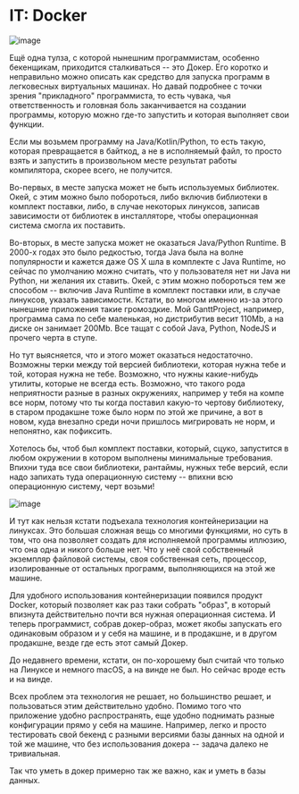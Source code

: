 # IT: Docker

![image](https://user-images.githubusercontent.com/2028330/197627245-f8a88511-f296-46c3-a078-b352943c494a.png)

Ещё одна тулза, с которой нынешним программистам, особенно бекенщикам, приходится сталкиваться -- это Докер. Его коротко и неправильно можно описать как средство для запуска программ в легковесных виртуальных машинах. Но давай подробнее с точки зрения "прикладного" программиста, то есть чувака, чья ответственность и головная боль заканчивается на создании программы, которую можно где-то запустить и которая выполняет свои функции.

Если мы возьмем программу на Java/Kotlin/Python, то есть такую, которая превращается в байткод, а не в исполняемый файл, то просто взять и запустить в произвольном месте результат работы компилятора, скорее всего, не получится.

Во-первых, в месте запуска может не быть используемых библиотек. Окей, с этим можно было побороться, либо включив библиотеки в комплект поставки, либо, в случае некоторых линуксов, записав зависимости от библиотек в инсталляторе, чтобы операционная система смогла их поставить.

Во-вторых, в месте запуска может не оказаться Java/Python Runtime. В 2000-х годах это было редкостью, тогда Java была на волне популярности и кажется даже OS X шла в комплекте с Java Runtime, но сейчас по умолчанию можно считать, что у пользователя нет ни Java ни Python, ни желания их ставить. Окей, с этим можно побороться тем же способом -- включив Java Runtime в комплект поставки или, в случае линуксов, указать зависимости. Кстати, во многом именно из-за этого нынешние приложения такие громоздкие. Мой GanttProject, например, программа сама по себе маленькая, но дистрибутив весит 110Mb, а на диске он занимает 200Mb. Все тащат с собой Java, Python, NodeJS и прочего черта в ступе.

Но тут выясняется, что и этого может оказаться недостаточно. Возможны терки между той версией библиотеки, которая нужна тебе и той, которая нужна не тебе. Возможно, что нужны какие-нибудь утилиты, которые не всегда есть. Возможно, что такого рода неприятности разные в разных окружениях, например у тебя на компе все норм, потому что ты когда поставил какую-то чертову библиотеку, в старом продакшне тоже было норм по этой же причине, а вот в новом, куда внезапно среди ночи пришлось мигрировать не норм, и непонятно, как пофиксить.

Хотелось бы, чтоб был комплект поставки, который, сцуко, запустится в любом окружении в котором выполнены минимальные требования. Впихни туда все свои библиотеки, рантаймы, нужных тебе версий, если надо запихать туда операционную систему -- впихни всю операционную систему, черт возьми!

![image](https://user-images.githubusercontent.com/2028330/197626318-14858f35-9695-4c5f-82d7-2a42c1e8354e.png)

И тут как нельзя кстати подъехала технология контейнеризации на линуксах. Это большая сложная вещь со многими функциями, но суть в том, что она позволяет создать для исполняемой программы иллюзию, что она одна и никого больше нет. Что у неё свой собственный экземпляр файловой системы, своя собственная сеть, процессор, изолированные от остальных программ, выполняющихся на этой же машине. 

Для удобного использования контейнеризации появился продукт Docker, который позволяет как раз таки собрать "образ", в который впизнута действительно почти вся нужная операционная система. И теперь программист, собрав докер-образ, может якобы запускать его одинаковым образом и у себя на машине, и в продакшне, и в другом продакшне, везде где есть этот самый Докер.

До недавнего времени, кстати, он по-хорошему был считай что только на Линуксе и немного macOS, а на винде не был. Но сейчас вроде есть и на винде.

Всех проблем эта технология не решает, но большинство решает, и пользоваться этим действительно удобно. Помимо того что приложение удобно распространять, еще удобно поднимать разные конфигурации прямо у себя на машине. Например, легко и просто тестировать свой бекенд с разными версиями базы данных на одной и той же машине, что без использования докера -- задача далеко не тривиальная.

Так что уметь в докер примерно так же важно, как и уметь в базы данных.
